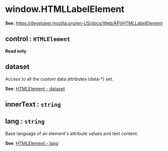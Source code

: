 
<a name="htmllabelelement" id="htmllabelelement"></a>

# window.HTMLLabelElement
**See**: https://developer.mozilla.org/en-US/docs/Web/API/HTMLLabelElement  


<a name="htmllabelelement-control" id="htmllabelelement-control"></a>

## control : `HTMLElement`
**Read only**


<a name="htmlelement-dataset" id="htmlelement-dataset"></a>

## dataset
Access to all the custom data attributes (data-*) set.

**See**: [HTMLElement - dataset](https://developer.mozilla.org/en-US/docs/Web/API/HTMLElement/dataset)  


<a name="htmlelement-innertext" id="htmlelement-innertext"></a>

## innerText : `string`


<a name="htmlelement-lang" id="htmlelement-lang"></a>

## lang : `string`
Base language of an element's attribute values and text content.

**See**: [HTMLElement - lang](https://developer.mozilla.org/en-US/docs/Web/API/HTMLElement/lang)  

  
